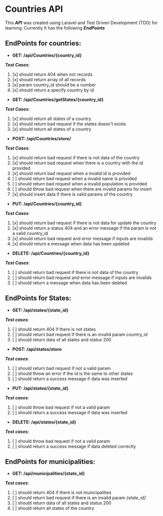 # Countries API

This **_API_** was created using Laravel and Test Driven Development (TDD) for learning. Currently It has the following **_EndPoints_**

## EndPoints for countries:

-   **GET: /api/Countries/{country_id}**

**_Test Cases_**:

1.  [x] should return 404 when not records
1.  [x] should return array of all records
1.  [x] param country_id should be a number
1.  [x] should return a specify country by id

-   **GET: /api/Countries/getStates/{country_id}**

**_Test Cases_**:

1.  [x] should return all states of a country
1.  [x] should return bad request if the states doesn't exists
1.  [x] should return all states of a country

-   **POST: /api/Countries/store/**

**_Test Cases_**:

1.  [x] should return bad request if there is not data of the country
1.  [x] should return bad request when there is a country with the id provided
1.  [x] should return bad request when a invalid id is provided
1.  [ ] should return bad request when a invalid name is provided
1.  [ ] should return bad request when a invalid population is provided
1.  [ ] should throw bad request when there are invalid params for insert
1.  [x] should insert data if there is valid params of the country

-   **PUT: /api/Countries/{country_id}**

**_Test Cases_**:

1.  [x] should return bad request if there is not data for update the country
1.  [x] should return a status 404 and an error message if the param is not a valid country_id
1.  [x] should return bad request and error message if inputs are invalids
1.  [x] should return a message when data has been updated

-   **DELETE: /api/Countries/{country_id}**

**_Test Cases_**:

1.  [ ] should return bad request if there is not data of the country
1.  [ ] should return bad request and error message if inputs are invalids
1.  [ ] should return a message when data has been deleted

## EndPoints for States:

-   **GET: /api/states/{state_id}**

**_Test cases_**:

1.  [ ] should return 404 if there is not states
1.  [ ] should return bad request if there is an invalid param _country_id_
1.  [ ] should return data of all states and status 200

-   **POST: /api/states/store**

**_Test cases_**:

1.  [ ] should return bad request if not a valid param
1.  [ ] should throw an error if the id is the same to other states
1.  [ ] should return a success message if data was inserted

-   **PUT: /api/states/{state_id}**

**_Test cases_**:

1.  [ ] should throw bad request if not a valid param
1.  [ ] should return a success message if data was inserted

-   **DELETE: /api/states/{state_id}**

**_Test cases_**:

1.  [ ] should throw bad request if not a valid param
1.  [ ] should return a success message if data deleted correctly

## EndPoints for municipalities:

-   **GET: /api/municipalities/{state_id}**

**_Test cases_**:

1.  [ ] should return 404 if there is not municipalities
1.  [ ] should return bad request if there is an invalid param _{state_id}_
1.  [ ] should return data of all states and status 200
1.  [ ] should return all states of the country
